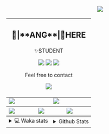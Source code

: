 <link rel="stylesheet" href="table{table-layout:fixed;word-break:break-all;}">

<p align="center">
  <picture>
    <img src="https://readme-typing-svg.herokuapp.com?size=25&duration=2500&color=8C43EA&vCenter=true&width=200&height=40&lines=%F0%9F%8C%B1ANGJustinl%F0%9F%8C%B1+!" />
  </picture>
</p>


<table align="center">
  <td colspan="6">
    <h2><p align="center">🥛|**ANG**|🥛HERE</h2>
    <p align="center">✨STUDENT</p>
    <p align="center">
    <a href="mailto:ANGJustinl@gmail.com"><img src="https://img.shields.io/badge/Email-ANGJustinl@gmail.com-6A5ACD?style=flat-square&logoColor=fff" /></a>
    <a href="https://ANGForever.top"><img src="https://img.shields.io/badge/Website-ANGForever.top-3A2ALD?style=flat-square&logoColor=fff" /></a>
    <a href="https://www.angforever.top"><img src="https://img.shields.io/badge/AboutMe-ANGJustinl-12224D?style=flat-square&logoColor=fff" /></a>
    </p>
    <p align="center">Feel free to contact</p>
    <p align="center">
      <a href="Skills"><img src="https://skillicons.dev/icons?perline=15&i=python,lua,github,vscode,html,c,go,git&theme=light" /></a>
    </p>
  </td>
<tbody>
  <tr>
    <td colspan="3"><a href="https://github.com/anuraghazra/github-readme-stats">
      <picture>
        <source media="(prefers-color-scheme: dark)" srcset="https://github-readme-stats.vercel.app/api?username=ANGJustinl&count_private=true&show_icons=true&hide_border=true&bg_color=15,f2f7fd,E0EAFC">
        <img height="100%" src="https://github-readme-stats.vercel.app/api?username=ANGJustinl&count_private=true&rank_icon=github&count_private=true&show_icons=true&hide_border=true&bg_color=00000000&format=long" />
      </picture>
    </a></td>
    <td colspan="3"><a href="https://github.com/denvercoder1/github-readme-streak-stats">
      <picture>
        <source media="(prefers-color-scheme: dark)" srcset="https://github-readme-streak-stat-eight.vercel.app/?user=angjustinl&mode=weekly&theme=default&hide_border=true&background=00000000">
        <img height="100%" src="https://github-readme-streak-stat-eight.vercel.app/?user=angjustinl&mode=weekly&theme=default&hide_border=true&background=00000000" />
      </picture>
    </a></td>
  </tr>
</tbody><tbody>
  <tr>
    <td colspan="2"><a href="https://github.com/vn7n24fzkq/github-profile-summary-cards">
      <picture>
        <source media="(prefers-color-scheme: dark)" srcset="http://github-profile-summary-cards-mirror.vercel.app/api/cards/repos-per-language?username=angjustinl&theme=default&border_color=0000&bg_color=0000">
        <img height="100%" src="http://github-profile-summary-cards-mirror.vercel.app/api/cards/repos-per-language?username=angjustinl&hide=typescript,javascript,html,php,css&theme=default&border_color=0000&bg_color=0000" />
      </picture>
    </a></td>
    <td colspan="2"><a href="https://github.com/anuraghazra/github-readme-stats">
      <picture>
        <source media="(prefers-color-scheme: dark)" srcset="https://github-readme-stats.vercel.app/api/top-langs/?username=angjustinl&hide=javascript,html,css">
        <img height="100%" src="https://github-readme-stats.vercel.app/api/top-langs/?username=angjustinl&hide=typescript,javascript,html,php,css&bg_color=00000000&text_color=000000&hide_border=true" />
      </picture>
    </a></td>
    <td colspan="2"><a href="https://github.com/vn7n24fzkq/github-profile-summary-cards">
      <picture>
        <source media="(prefers-color-scheme: dark)" srcset="http://github-profile-summary-cards-mirror.vercel.app/api/cards/productive-time?username=angjustinl&utcOffset=8&theme=nord_dark&border_color=0000&bg_color=0000">
        <img height="100%" src="http://github-profile-summary-cards-mirror.vercel.app/api/cards/productive-time?username=angjustinl&utcOffset=8&theme=nord_bright&border_color=0000&bg_color=0000" />
      </picture>
    </a></td>
  </tr>
</tbody>
<tbody>
  <tr>
    <td colspan="3">
      <details>
        <summary> 💻 Waka stats</summary>
<p align="center">

<!--START_SECTION:waka-->
**I'm an Early 🐤** 

```text
🌞 Morning                1000 commits        █████████░░░░░░░░░░░░░░░░   36.76 % 
🌆 Daytime                788 commits         ███████░░░░░░░░░░░░░░░░░░   28.97 % 
🌃 Evening                864 commits         ████████░░░░░░░░░░░░░░░░░   31.76 % 
🌙 Night                  68 commits          █░░░░░░░░░░░░░░░░░░░░░░░░   02.50 % 
```


📊 **This Week I Spent My Time On** 

```text
🕑︎ Time Zone: Asia/Shanghai

💬 Programming Languages: 
Other                    19 hrs 49 mins      ██████████████████░░░░░░░   71.60 % 
Python                   4 hrs 28 mins       ████░░░░░░░░░░░░░░░░░░░░░   16.17 % 
Markdown                 51 mins             █░░░░░░░░░░░░░░░░░░░░░░░░   03.09 % 
YAML                     47 mins             █░░░░░░░░░░░░░░░░░░░░░░░░   02.86 % 
HTML                     19 mins             ░░░░░░░░░░░░░░░░░░░░░░░░░   01.18 % 

🔥 Editors: 
Edge                     21 hrs 22 mins      ███████████████████░░░░░░   77.21 % 
VS Code                  6 hrs 2 mins        █████░░░░░░░░░░░░░░░░░░░░   21.84 % 
Chrome                   15 mins             ░░░░░░░░░░░░░░░░░░░░░░░░░   00.96 % 

🐱‍💻 Projects: 
LoCyanFrpFrontend        4 hrs 44 mins       ████░░░░░░░░░░░░░░░░░░░░░   17.12 % 
数模                       3 hrs 28 mins       ███░░░░░░░░░░░░░░░░░░░░░░   12.53 % 
novel2video-main         2 hrs 8 mins        ██░░░░░░░░░░░░░░░░░░░░░░░   07.74 % 
LixAssistantLimbusCompany2 hrs 6 mins        ██░░░░░░░░░░░░░░░░░░░░░░░   07.64 % 
blog                     1 hr 51 mins        ██░░░░░░░░░░░░░░░░░░░░░░░   06.69 % 

💻 Operating System: 
Windows                  26 hrs 30 mins      ████████████████████████░   95.75 % 
Linux                    1 hr 10 mins        █░░░░░░░░░░░░░░░░░░░░░░░░   04.25 % 
```

**I Mostly Code in Python** 

```text
Python                   28 repos            ██████████████░░░░░░░░░░░   57.14 % 
HTML                     5 repos             ███░░░░░░░░░░░░░░░░░░░░░░   10.20 % 
TypeScript               1 repo              █░░░░░░░░░░░░░░░░░░░░░░░░   02.04 % 
CSS                      1 repo              █░░░░░░░░░░░░░░░░░░░░░░░░   02.04 % 
PHP                      1 repo              █░░░░░░░░░░░░░░░░░░░░░░░░   02.04 % 
```




 Last Updated on 13/05/2025 02:04:55 UTC
<!--END_SECTION:waka-->
</p>      
</td><td colspan="3">
      <details>
        <summary> Github Stats</summary>
<p align="center">

<p align="center">
          <img src="github-metrics.svg" alt="typing-svg">
        </p>
      </details>
</td>
</table>
